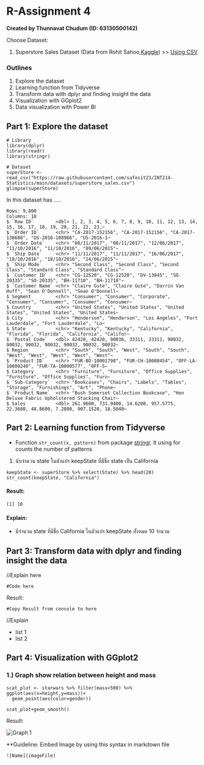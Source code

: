 # R-Assignment 4

**Created by Thunnavat Chudum (ID: 63130500142)**

Choose Dataset:
1. Superstore Sales Dataset (Data from Rohit Sahoo,[Kaggle](https://www.kaggle.com/rohitsahoo/sales-forecasting)) >> [Using CSV](https://raw.githubusercontent.com/safesit23/INT214-Statistics/main/datasets/superstore_sales.csv)

### Outlines
1. Explore the dataset
2. Learning function from Tidyverse
3. Transform data with dplyr and finding insight the data
4. Visualization with GGplot2
5. Data visualization with Power BI

## Part 1: Explore the dataset

```
# Library
library(dplyr)
library(readr)
library(stringr)

# Dataset
superStore <- read_csv("https://raw.githubusercontent.com/safesit23/INT214-Statistics/main/datasets/superstore_sales.csv")
glimpse(superStore)
```

In this dataset has .....

```
Rows: 9,800
Columns: 18
$ `Row ID`        <dbl> 1, 2, 3, 4, 5, 6, 7, 8, 9, 10, 11, 12, 13, 14, 15, 16, 17, 18, 19, 20, 21, 22, 23,~
$ `Order ID`      <chr> "CA-2017-152156", "CA-2017-152156", "CA-2017-138688", "US-2016-108966", "US-2016-1~
$ `Order Date`    <chr> "08/11/2017", "08/11/2017", "12/06/2017", "11/10/2016", "11/10/2016", "09/06/2015"~
$ `Ship Date`     <chr> "11/11/2017", "11/11/2017", "16/06/2017", "18/10/2016", "18/10/2016", "14/06/2015"~
$ `Ship Mode`     <chr> "Second Class", "Second Class", "Second Class", "Standard Class", "Standard Class"~
$ `Customer ID`   <chr> "CG-12520", "CG-12520", "DV-13045", "SO-20335", "SO-20335", "BH-11710", "BH-11710"~
$ `Customer Name` <chr> "Claire Gute", "Claire Gute", "Darrin Van Huff", "Sean O'Donnell", "Sean O'Donnell~
$ Segment         <chr> "Consumer", "Consumer", "Corporate", "Consumer", "Consumer", "Consumer", "Consumer~
$ Country         <chr> "United States", "United States", "United States", "United States", "United States~
$ City            <chr> "Henderson", "Henderson", "Los Angeles", "Fort Lauderdale", "Fort Lauderdale", "Lo~
$ State           <chr> "Kentucky", "Kentucky", "California", "Florida", "Florida", "California", "Califor~
$ `Postal Code`   <dbl> 42420, 42420, 90036, 33311, 33311, 90032, 90032, 90032, 90032, 90032, 90032, 90032~
$ Region          <chr> "South", "South", "West", "South", "South", "West", "West", "West", "West", "West"~
$ `Product ID`    <chr> "FUR-BO-10001798", "FUR-CH-10000454", "OFF-LA-10000240", "FUR-TA-10000577", "OFF-S~
$ Category        <chr> "Furniture", "Furniture", "Office Supplies", "Furniture", "Office Supplies", "Furn~
$ `Sub-Category`  <chr> "Bookcases", "Chairs", "Labels", "Tables", "Storage", "Furnishings", "Art", "Phone~
$ `Product Name`  <chr> "Bush Somerset Collection Bookcase", "Hon Deluxe Fabric Upholstered Stacking Chair~
$ Sales           <dbl> 261.9600, 731.9400, 14.6200, 957.5775, 22.3680, 48.8600, 7.2800, 907.1520, 18.5040~
```

## Part 2: Learning function from Tidyverse

- Function `str_count(x, pattern)` from package [stringr](https://github.com/tidyverse/stringr). It using for counts the number of patterns

1. นับจำนวน state ในตัวแปร keepState ที่มีชื่อ state เป็น California

```
keepState <- superStore %>% select(State) %>% head(20)
str_count(keepState, "California")
```

#### Result:

```
[1] 10
```

#### Explain: 
- มีจำนวน state ที่มีชื่อ California ในตัวแปร keepState ทั้งหมด 10 จำนวน

## Part 3: Transform data with dplyr and finding insight the data

//Explain here

```
#Code here
```

Result:

```
#Copy Result from console to here
```
//Explain

- list 1
- list 2

## Part 4: Visualization with GGplot2
### 1.) Graph show relation between height and mass
```
scat_plot <- starwars %>% filter(mass<500) %>% ggplot(aes(x=height,y=mass))+
  geom_point(aes(color=gender))

scat_plot+geom_smooth()
```
Result:

![Graph 1](graph1.png)

**Guideline:
Embed Image by using this syntax in markdown file
````
![Name](imageFile)
````
